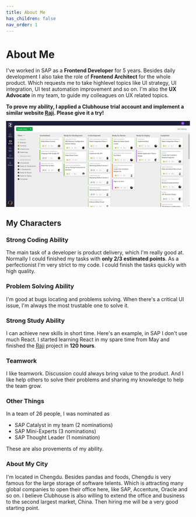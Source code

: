 ```yaml
---
title: About Me
has_children: false
nav_order: 1
---
```


# About Me
I've worked in SAP as a **Frontend Developer** for 5 years. Besides daily development I also take the role of **Frontend Architect** for the whole product. Which requests me to take highlevel topics like UI strategy, UI integration, UI test automation improvement and so on. I'm also the **UX Advocate** in my team, to guide my colleagues on UX related topics.

**To prove my ability, I applied a Clubhouse trial account and implement a similar website [Raji](https://cwang1221.github.io/docs/raji/raji.html). Please give it a try!**

![Raji](https://raw.githubusercontent.com/cwang1221/cwang1221.github.io/main/images/raji-stories.png)

## My Characters

### Strong Coding Ability
The main task of a developer is product delivery, which I'm really good at. Normally I could finished my tasks with **only 2/3 estimated points**. As a perfectionist I'm very strict to my code. I could finish the tasks quickly with high quality.

### Problem Solving Ability
I'm good at bugs locating and problems solving. When there's a critical UI issue, I'm always the most trustable one to solve it.

### Strong Study Ability
I can achieve new skills in short time. Here's an example, in SAP I don't use much React. I started learning React in my spare time from May and finished the [Raji](https://cwang1221.github.io/docs/raji/raji.html) project in **120 hours**.

### Teamwork
I like teamwork. Discussion could always bring value
to the product. And I like help others to solve their problems and sharing my knowledge to help the team grow.

### Other Things
In a team of 26 people, I was nominated as
- SAP Catalyst in my team (2 nominations)
- SAP Mini-Experts (3 nominations)
- SAP Thought Leader (1 nomination)

These are also provements of my ability.

### About My City
I'm located in Chengdu. Besides pandas and foods, Chengdu is very famous for the large storage of software telents. Which is attracting many global companies to open their office here, like SAP, Accenture, Oracle and so on. I believe Clubhouse is also willing to extend the office and business to the second largest market, China. Then hiring me will be a very good starting point. 

